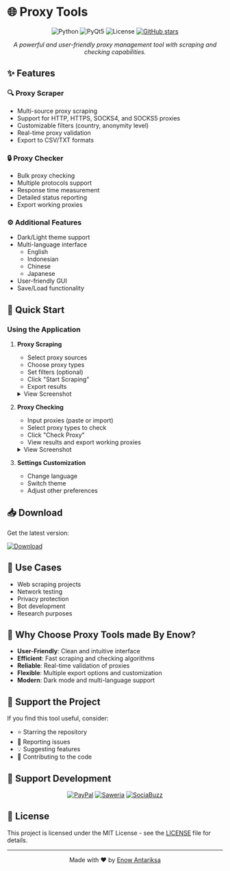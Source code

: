 # 🌐 Proxy Tools

<div align="center">
  
  ![Python](https://img.shields.io/badge/Python-3.7+-blue.svg)
  ![PyQt5](https://img.shields.io/badge/PyQt5-5.15+-green.svg)
  ![License](https://img.shields.io/badge/license-MIT-blue.svg)
  [![GitHub stars](https://img.shields.io/github/stars/yourusername/proxy-tools.svg)](https://github.com/yourusername/proxy-tools/stargazers)
  
  *A powerful and user-friendly proxy management tool with scraping and checking capabilities.*
</div>

## ✨ Features

### 🔍 Proxy Scraper
- Multi-source proxy scraping
- Support for HTTP, HTTPS, SOCKS4, and SOCKS5 proxies
- Customizable filters (country, anonymity level)
- Real-time proxy validation
- Export to CSV/TXT formats

### 🔒 Proxy Checker
- Bulk proxy checking
- Multiple protocols support
- Response time measurement
- Detailed status reporting
- Export working proxies

### ⚙️ Additional Features
- Dark/Light theme support
- Multi-language interface
  - English
  - Indonesian
  - Chinese
  - Japanese
- User-friendly GUI
- Save/Load functionality

## 🚀 Quick Start

### Using the Application

1. **Proxy Scraping**
   - Select proxy sources
   - Choose proxy types
   - Set filters (optional)
   - Click "Start Scraping"
   - Export results

   <details>
   <summary>View Screenshot</summary>
   <img src="assets/scraper_demo.png" alt="Scraper Demo"/>
   </details>

2. **Proxy Checking**
   - Input proxies (paste or import)
   - Select proxy types to check
   - Click "Check Proxy"
   - View results and export working proxies

   <details>
   <summary>View Screenshot</summary>
   <img src="assets/checker_demo.png" alt="Checker Demo"/>
   </details>

3. **Settings Customization**
   - Change language
   - Switch theme
   - Adjust other preferences

## 📥 Download

Get the latest version:

[![Download](https://img.shields.io/badge/Download-Latest%20Release-blue.svg)](https://github.com/yourusername/proxy-tools/releases/latest)

## 🎯 Use Cases

- Web scraping projects
- Network testing
- Privacy protection
- Bot development
- Research purposes

## 🌟 Why Choose Proxy Tools made By Enow?

- **User-Friendly**: Clean and intuitive interface
- **Efficient**: Fast scraping and checking algorithms
- **Reliable**: Real-time validation of proxies
- **Flexible**: Multiple export options and customization
- **Modern**: Dark mode and multi-language support

## 🤝 Support the Project

If you find this tool useful, consider:
- ⭐ Starring the repository
- 🐛 Reporting issues
- 💡 Suggesting features
- 🤝 Contributing to the code

## 💖 Support Development

<div align="center">
  
[![PayPal](https://img.shields.io/badge/PayPal-Donate-blue.svg)](your_paypal_link)
[![Saweria](https://img.shields.io/badge/Saweria-Support-orange.svg)](your_saweria_link)
[![SociaBuzz](https://img.shields.io/badge/SociaBuzz-Donate-red.svg)](your_sociabuzz_link)

</div>

## 📝 License

This project is licensed under the MIT License - see the [LICENSE](LICENSE) file for details.

---

<div align="center">
  Made with ❤️ by <a href="https://github.com/enowdev">Enow Antariksa</a>
</div>
